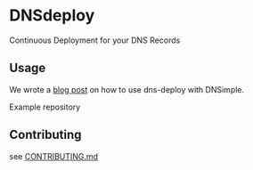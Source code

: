 # DNSdeploy

Continuous Deployment for your DNS Records

## Usage

We wrote a [blog post][blogpost] on how to use dns-deploy with DNSimple.

Example repository

[blogpost]: http://blog.codeship.io/2014/09/09/continuous-deployment-of-dns-records-with-dnsimple.html

## Contributing

see [CONTRIBUTING.md][contributing]

[contributing]: https://github.com/beanieboi/ffprober/blob/master/CONTRIBUTING.md

